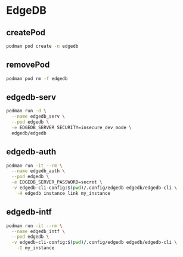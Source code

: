 # EdgeDB

## createPod

```bash
podman pod create -n edgedb
```

## removePod

```bash
podman pod rm -f edgedb
```

## edgedb-serv

```bash
podman run -d \
  --name edgedb_serv \
  --pod edgedb \
  -e EDGEDB_SERVER_SECURITY=insecure_dev_mode \
  edgedb/edgedb
```

## edgedb-auth

```bash
podman run -it --rm \
  --name edgedb_auth \
  --pod edgedb \
  -e EDGEDB_SERVER_PASSWORD=secret \
  -v edgedb-cli-config:$(pwd)/.config/edgedb edgedb/edgedb-cli \
    -H edgedb instance link my_instance
```

## edgedb-intf

```bash
podman run -it --rm \
  --name edgedb_intf \
  --pod edgedb \
  -v edgedb-cli-config:$(pwd)/.config/edgedb edgedb/edgedb-cli \
    -I my_instance
```
